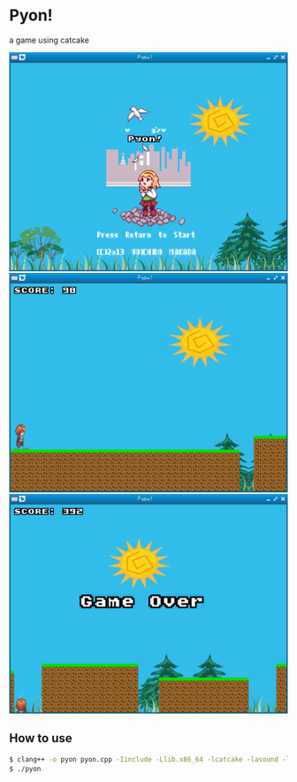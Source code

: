 # Pyon!

a game using catcake

![Screenshot](Pyon!_00.png)
![Screenshot](Pyon!_01.png)
![Screenshot](Pyon!_02.png)

## How to use

```bash
$ clang++ -o pyon pyon.cpp -Iinclude -Llib.x86_64 -lcatcake -lasound -lmad -lfreetype -lpng -ljpeg -lz -lGL -lpthread -lX11 -lXxf86vm
$ ./pyon
```
